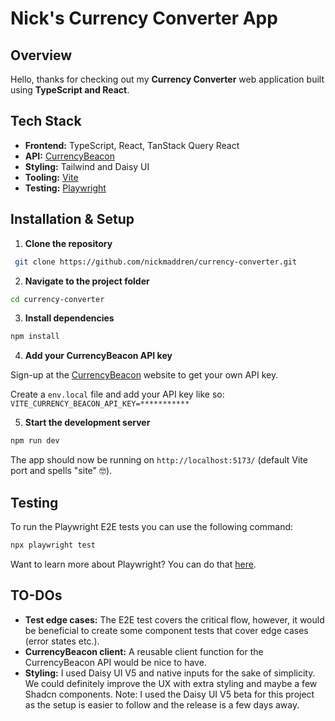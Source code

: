 # Nick's Currency Converter App

## Overview

Hello, thanks for checking out my **Currency Converter** web application built using **TypeScript and React**.

## Tech Stack

- **Frontend:** TypeScript, React, TanStack Query React
- **API:** [CurrencyBeacon](https://currencybeacon.com/)
- **Styling:** Tailwind and Daisy UI
- **Tooling:** [Vite](https://vite.dev/)
- **Testing:** [Playwright](https://playwright.dev/)

## Installation & Setup

1. **Clone the repository**

```bash
 git clone https://github.com/nickmaddren/currency-converter.git
```

2. **Navigate to the project folder**

```bash
cd currency-converter
```

3. **Install dependencies**

```bash
npm install
```

4. **Add your CurrencyBeacon API key**

Sign-up at the [CurrencyBeacon](https://currencybeacon.com/) website to get your own API key.

Create a `env.local` file and add your API key like so: `VITE_CURRENCY_BEACON_API_KEY=***********`

5. **Start the development server**

```bash
npm run dev
```

The app should now be running on `http://localhost:5173/` (default Vite port and spells "site" 🤓).

## Testing

To run the Playwright E2E tests you can use the following command:

```bash
npx playwright test
```

Want to learn more about Playwright? You can do that [here](https://playwright.dev/).

## TO-DOs

- **Test edge cases:** The E2E test covers the critical flow, however, it would be beneficial to create some component tests that cover edge cases (error states etc.).
- **CurrencyBeacon client:** A reusable client function for the CurrencyBeacon API would be nice to have.
- **Styling:** I used Daisy UI V5 and native inputs for the sake of simplicity. We could definitely improve the UX with extra styling and maybe a few Shadcn components. Note: I used the Daisy UI V5 beta for this project as the setup is easier to follow and the release is a few days away.
